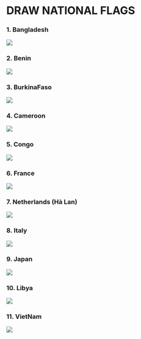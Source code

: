 # DRAW NATIONAL FLAGS

### 1. Bangladesh
![](https://github.com/sally258/BAP-Training-AI/blob/master/OpenCV/Draw_national_flags/Image/Bangladesh.png?raw=true)

### 2. Benin
![](https://github.com/sally258/BAP-Training-AI/blob/master/OpenCV/Draw_national_flags/Image/Benin.png?raw=true)

### 3. BurkinaFaso
![](https://github.com/sally258/BAP-Training-AI/blob/master/OpenCV/Draw_national_flags/Image/BurkinaFaso.png?raw=true)

### 4. Cameroon
![](https://github.com/sally258/BAP-Training-AI/blob/master/OpenCV/Draw_national_flags/Image/Cameroon.png?raw=true)

### 5. Congo
![](https://github.com/sally258/BAP-Training-AI/blob/master/OpenCV/Draw_national_flags/Image/Congo.png?raw=true)

### 6. France
![](https://github.com/sally258/BAP-Training-AI/blob/master/OpenCV/Draw_national_flags/Image/France.png?raw=true)

### 7. Netherlands (Hà Lan)
![](https://github.com/sally258/BAP-Training-AI/blob/master/OpenCV/Draw_national_flags/Image/HaLan.png?raw=true)

### 8. Italy
![](https://github.com/sally258/BAP-Training-AI/blob/master/OpenCV/Draw_national_flags/Image/Italy.png?raw=true)

### 9. Japan
![](https://github.com/sally258/BAP-Training-AI/blob/master/OpenCV/Draw_national_flags/Image/Japan.png?raw=true)

### 10. Libya
![](https://github.com/sally258/BAP-Training-AI/blob/master/OpenCV/Draw_national_flags/Image/Libya.png?raw=true)

### 11. VietNam
![](https://github.com/sally258/BAP-Training-AI/blob/master/OpenCV/Draw_national_flags/Image/VietNam.png?raw=true)

